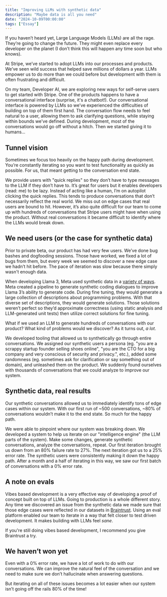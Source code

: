 ```yaml
---
title: "Improving LLMs with synthetic data"
description: "Maybe data is all you need"
date: "2024-10-09T00:00:00"
tags: ["Essay"]
---
```


If you haven’t heard yet, Large Language Models (LLMs) are all the rage. They’re going to change the future. They might even replace every developer on the planet (I don’t think this will happen any time soon but who knows).

At Stripe, we’ve started to adopt LLMs into our processes and products. We’ve seen wild success that helped save millions of dollars a year. LLMs empower us to do more than we could before but development with them is often frustrating and difficult.

On my team, Developer AI, we are exploring new ways for self-serve users to get started with Stripe. One of the products happens to have a conversational interface (surprise, it's a chatbot!). Our conversational interface is powered by LLMs so we’ve experienced the difficulties of building on top of them first hand. The conversation flow needs to feel natural to a user, allowing them to ask clarifying questions, while staying within bounds we've defined. During development, most of the conversations would go off without a hitch. Then we started giving it to humans…

## Tunnel vision

Sometimes we focus too heavily on the happy path during development. You’re constantly iterating so you want to test functionality as quickly as possible. For us, that meant getting to the conversation end state.

We provide users with "quick replies" so they don’t have to type messages to the LLM if they don’t have to. It’s great for users but it enables developers (read: me) to be lazy. Instead of acting like a human, I’m on autopilot clicking the quick replies. This tends to produce conversations that don’t necessarily reflect the real world. We miss out on edge cases that real users are bound to hit. However, it’s also quite difficult for our team to come up with hundreds of conversations that Stripe users might have when using the product. Without real conversations it became difficult to identify where the LLMs would break down.

## We need users (or the case for synthetic data)

Prior to private beta, our product has had very few users. We’ve done bug bashes and dogfooding sessions. Those have worked, we fixed a lot of bugs from them, but every week we seemed to discover a new edge case we hadn’t hit before. The pace of iteration was slow because there simply wasn't enough data.

When developing Llama 3, Meta used synthetic data in a [variety of ways](https://x.com/swyx/status/1815771160841425113). Meta created a pipeline to generate synthetic coding dialogues to improve Llama 3’s ability to generate code. During fine tuning, they would generate a large collection of descriptions about programming problems. With that diverse set of descriptions, they would generate solutions. Those solutions weren’t perfect so they’d approximate correctness (using static analysis and LLM-generated unit tests) then utilize correct solutions for fine tuning.

What if we used an LLM to generate hundreds of conversations with our product? What kind of problems would we discover? As it turns out, _a lot_.

We developed tooling that allowed us to synthetically go through entire conversations. We assigned our synthetic users a persona (eg. "you are a scrappy startup founder selling shoes online", "you are the CTO for a big company and very conscious of security and privacy.", etc.), added some randomness (eg. sometimes ask for clarification or say something out of domain), and unleashed them on the product. We suddenly found ourselves with thousands of conversations that we could analyze to improve our system.

## Synthetic data, real results

Our synthetic conversations allowed us to immediately identify tons of edge cases within our system. With our first run of ~500 conversations, ~80% of conversations wouldn’t make it to the end state. So much for the happy path.

We were able to pinpoint where our system was breaking down. We developed a system to help us iterate on our "intelligence engine" (the LLM parts of the system). Make some changes, generate synthetic conversations, analyze the conversations, repeat. Our first iteration brought us down from an 80% failure rate to 27%. The next iteration got us to a 25% error rate. The synthetic users were consistently making it down the happy path. After a month and a half of iterating in this way, we saw our first batch of conversations with a 0% error rate.

## A note on evals

Vibes based development is a very effective way of developing a proof of concept built on top of LLMs. Going to production is a whole different story. Any time we discovered an issue from the synthetic data we made sure that those edge cases were reflected in our datasets in [Braintrust](https://www.braintrust.dev/). Using an eval platform enabled our team to iterate in a way that felt closer to test driven development. It makes building with LLMs feel _sane_.

If you're still doing vibes based development, I recommend you give Braintrust a try.


## We haven’t won yet

Even with a 0% error rate, we have a lot of work to do with our conversations. We can improve the natural feel of the conversation and we need to make sure we don’t hallucinate when answering questions.

But iterating on all of these issues becomes a lot easier when our system isn’t going off the rails 80% of the time!
